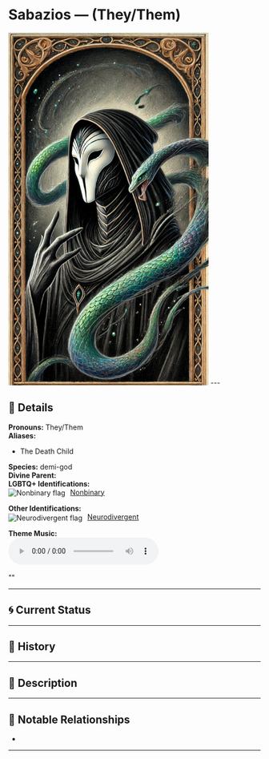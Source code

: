 # Sabazios — (They/Them)

<!-- Optional -->
<img src="sabazios.jpg" alt="Sabazios" width="400" />
---

## 📕 Details
**Pronouns:** They/Them  
**Aliases:**  
  - The Death Child  
  
**Species:** demi-god  
**Divine Parent:**   
**LGBTQ+ Identifications:**  
      <img src="../../flags/nonbinary.jpg" alt="Nonbinary flag" width="30" style="vertical-align: middle; margin-right: 6px;">
  [Nonbinary](../../../identifiers/nonbinary/index.md)  

**Other Identifications:**  
      <img src="../../flags/neurodivergent.jpg" alt="Neurodivergent flag" width="30" style="vertical-align: middle; margin-right: 6px;">
  [Neurodivergent](../../../identifiers/neurodivergent/index.md)  

**Theme Music:**  
<audio controls>
  <source src="" type="audio/mpeg">
  Your browser does not support the audio element.
</audio>

""  




---

## 🌀 Current Status


---

## 📜 History


---

## 🧠 Description


---

## 🧩 Notable Relationships
  -   

---
